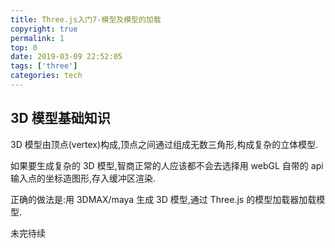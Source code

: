 ```yaml
---
title: Three.js入门7-模型及模型的加载
copyright: true
permalink: 1
top: 0
date: 2019-03-09 22:52:05
tags: ['three']
categories: tech
---
```


## 3D 模型基础知识

3D 模型由顶点(vertex)构成,顶点之间通过组成无数三角形,构成复杂的立体模型.

如果要生成复杂的 3D 模型,智商正常的人应该都不会去选择用 webGL 自带的 api 输入点的坐标造图形,存入缓冲区渲染.

正确的做法是:用 3DMAX/maya 生成 3D 模型,通过 Three.js 的模型加载器加载模型.

<!--more-->

未完待续
